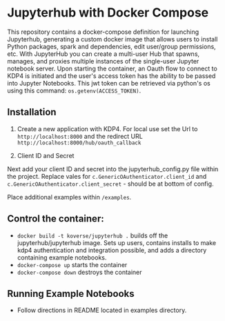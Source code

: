 # Jupyterhub with Docker Compose

This repository contains a docker-compose definition for launching Jupyterhub, generating a custom docker image that allows users to install Python packages, spark and dependencies, edit user/group permissions, etc. With JupyterHub you can create a multi-user Hub that spawns, manages, and proxies multiple instances of the single-user Jupyter notebook server. Upon starting the container, an Oauth flow to connect to KDP4 is initiated and the user's access token has the ability to be passed into Jupyter Notebooks. This jwt token can be retrieved via python's os using this command: ```os.getenv(ACCESS_TOKEN)```.

## Installation

1. Create a new application with KDP4.
For local use set the Url to `http://localhost:8000` and the redirect URL `http://localhost:8000/hub/oauth_callback`

2. Client ID and Secret

Next add your client ID and secret into the jupyterhub_config.py file within the project. Replace vales for ```c.GenericOAuthenticator.client_id``` and ```c.GenericOAuthenticator.client_secret``` - should be at bottom of config.

Place additional examples within `/examples`.

## Control the container:

* ```docker build -t koverse/jupyterhub .``` builds off the jupyterhub/jupyterhub image. Sets up users, contains installs to make kdp4 authentication and integration possible, and adds a directory containing example notebooks.
* ```docker-compose up``` starts the container
* ```docker-compose down``` destroys the container

## Running Example Notebooks

* Follow directions in README located in examples directory.

